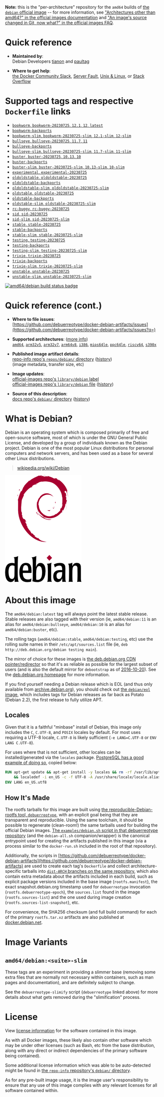 <!--

********************************************************************************

WARNING:

    DO NOT EDIT "debian/README.md"

    IT IS AUTO-GENERATED

    (from the other files in "debian/" combined with a set of templates)

********************************************************************************

-->

**Note:** this is the "per-architecture" repository for the `amd64` builds of [the `debian` official image](https://hub.docker.com/_/debian) -- for more information, see ["Architectures other than amd64?" in the official images documentation](https://github.com/docker-library/official-images#architectures-other-than-amd64) and ["An image's source changed in Git, now what?" in the official images FAQ](https://github.com/docker-library/faq#an-images-source-changed-in-git-now-what).

# Quick reference

-	**Maintained by**:  
	Debian Developers [tianon](https://qa.debian.org/developer.php?login=tianon) and [paultag](https://qa.debian.org/developer.php?login=paultag)

-	**Where to get help**:  
	[the Docker Community Slack](https://dockr.ly/comm-slack), [Server Fault](https://serverfault.com/help/on-topic), [Unix & Linux](https://unix.stackexchange.com/help/on-topic), or [Stack Overflow](https://stackoverflow.com/help/on-topic)

# Supported tags and respective `Dockerfile` links

-	[`bookworm`, `bookworm-20230725`, `12.1`, `12`, `latest`](https://github.com/debuerreotype/docker-debian-artifacts/blob/cdaecbc02940a220749a9b57f5c2444c21919e74/bookworm/Dockerfile)
-	[`bookworm-backports`](https://github.com/debuerreotype/docker-debian-artifacts/blob/cdaecbc02940a220749a9b57f5c2444c21919e74/bookworm/backports/Dockerfile)
-	[`bookworm-slim`, `bookworm-20230725-slim`, `12.1-slim`, `12-slim`](https://github.com/debuerreotype/docker-debian-artifacts/blob/cdaecbc02940a220749a9b57f5c2444c21919e74/bookworm/slim/Dockerfile)
-	[`bullseye`, `bullseye-20230725`, `11.7`, `11`](https://github.com/debuerreotype/docker-debian-artifacts/blob/cdaecbc02940a220749a9b57f5c2444c21919e74/bullseye/Dockerfile)
-	[`bullseye-backports`](https://github.com/debuerreotype/docker-debian-artifacts/blob/cdaecbc02940a220749a9b57f5c2444c21919e74/bullseye/backports/Dockerfile)
-	[`bullseye-slim`, `bullseye-20230725-slim`, `11.7-slim`, `11-slim`](https://github.com/debuerreotype/docker-debian-artifacts/blob/cdaecbc02940a220749a9b57f5c2444c21919e74/bullseye/slim/Dockerfile)
-	[`buster`, `buster-20230725`, `10.13`, `10`](https://github.com/debuerreotype/docker-debian-artifacts/blob/cdaecbc02940a220749a9b57f5c2444c21919e74/buster/Dockerfile)
-	[`buster-backports`](https://github.com/debuerreotype/docker-debian-artifacts/blob/cdaecbc02940a220749a9b57f5c2444c21919e74/buster/backports/Dockerfile)
-	[`buster-slim`, `buster-20230725-slim`, `10.13-slim`, `10-slim`](https://github.com/debuerreotype/docker-debian-artifacts/blob/cdaecbc02940a220749a9b57f5c2444c21919e74/buster/slim/Dockerfile)
-	[`experimental`, `experimental-20230725`](https://github.com/debuerreotype/docker-debian-artifacts/blob/cdaecbc02940a220749a9b57f5c2444c21919e74/experimental/Dockerfile)
-	[`oldoldstable`, `oldoldstable-20230725`](https://github.com/debuerreotype/docker-debian-artifacts/blob/cdaecbc02940a220749a9b57f5c2444c21919e74/oldoldstable/Dockerfile)
-	[`oldoldstable-backports`](https://github.com/debuerreotype/docker-debian-artifacts/blob/cdaecbc02940a220749a9b57f5c2444c21919e74/oldoldstable/backports/Dockerfile)
-	[`oldoldstable-slim`, `oldoldstable-20230725-slim`](https://github.com/debuerreotype/docker-debian-artifacts/blob/cdaecbc02940a220749a9b57f5c2444c21919e74/oldoldstable/slim/Dockerfile)
-	[`oldstable`, `oldstable-20230725`](https://github.com/debuerreotype/docker-debian-artifacts/blob/cdaecbc02940a220749a9b57f5c2444c21919e74/oldstable/Dockerfile)
-	[`oldstable-backports`](https://github.com/debuerreotype/docker-debian-artifacts/blob/cdaecbc02940a220749a9b57f5c2444c21919e74/oldstable/backports/Dockerfile)
-	[`oldstable-slim`, `oldstable-20230725-slim`](https://github.com/debuerreotype/docker-debian-artifacts/blob/cdaecbc02940a220749a9b57f5c2444c21919e74/oldstable/slim/Dockerfile)
-	[`rc-buggy`, `rc-buggy-20230725`](https://github.com/debuerreotype/docker-debian-artifacts/blob/cdaecbc02940a220749a9b57f5c2444c21919e74/rc-buggy/Dockerfile)
-	[`sid`, `sid-20230725`](https://github.com/debuerreotype/docker-debian-artifacts/blob/cdaecbc02940a220749a9b57f5c2444c21919e74/sid/Dockerfile)
-	[`sid-slim`, `sid-20230725-slim`](https://github.com/debuerreotype/docker-debian-artifacts/blob/cdaecbc02940a220749a9b57f5c2444c21919e74/sid/slim/Dockerfile)
-	[`stable`, `stable-20230725`](https://github.com/debuerreotype/docker-debian-artifacts/blob/cdaecbc02940a220749a9b57f5c2444c21919e74/stable/Dockerfile)
-	[`stable-backports`](https://github.com/debuerreotype/docker-debian-artifacts/blob/cdaecbc02940a220749a9b57f5c2444c21919e74/stable/backports/Dockerfile)
-	[`stable-slim`, `stable-20230725-slim`](https://github.com/debuerreotype/docker-debian-artifacts/blob/cdaecbc02940a220749a9b57f5c2444c21919e74/stable/slim/Dockerfile)
-	[`testing`, `testing-20230725`](https://github.com/debuerreotype/docker-debian-artifacts/blob/cdaecbc02940a220749a9b57f5c2444c21919e74/testing/Dockerfile)
-	[`testing-backports`](https://github.com/debuerreotype/docker-debian-artifacts/blob/cdaecbc02940a220749a9b57f5c2444c21919e74/testing/backports/Dockerfile)
-	[`testing-slim`, `testing-20230725-slim`](https://github.com/debuerreotype/docker-debian-artifacts/blob/cdaecbc02940a220749a9b57f5c2444c21919e74/testing/slim/Dockerfile)
-	[`trixie`, `trixie-20230725`](https://github.com/debuerreotype/docker-debian-artifacts/blob/cdaecbc02940a220749a9b57f5c2444c21919e74/trixie/Dockerfile)
-	[`trixie-backports`](https://github.com/debuerreotype/docker-debian-artifacts/blob/cdaecbc02940a220749a9b57f5c2444c21919e74/trixie/backports/Dockerfile)
-	[`trixie-slim`, `trixie-20230725-slim`](https://github.com/debuerreotype/docker-debian-artifacts/blob/cdaecbc02940a220749a9b57f5c2444c21919e74/trixie/slim/Dockerfile)
-	[`unstable`, `unstable-20230725`](https://github.com/debuerreotype/docker-debian-artifacts/blob/cdaecbc02940a220749a9b57f5c2444c21919e74/unstable/Dockerfile)
-	[`unstable-slim`, `unstable-20230725-slim`](https://github.com/debuerreotype/docker-debian-artifacts/blob/cdaecbc02940a220749a9b57f5c2444c21919e74/unstable/slim/Dockerfile)

[![amd64/debian build status badge](https://img.shields.io/jenkins/s/https/doi-janky.infosiftr.net/job/multiarch/job/amd64/job/debian.svg?label=amd64/debian%20%20build%20job)](https://doi-janky.infosiftr.net/job/multiarch/job/amd64/job/debian/)

# Quick reference (cont.)

-	**Where to file issues**:  
	[https://github.com/debuerreotype/docker-debian-artifacts/issues](https://github.com/debuerreotype/docker-debian-artifacts/issues?q=)

-	**Supported architectures**: ([more info](https://github.com/docker-library/official-images#architectures-other-than-amd64))  
	[`amd64`](https://hub.docker.com/r/amd64/debian/), [`arm32v5`](https://hub.docker.com/r/arm32v5/debian/), [`arm32v7`](https://hub.docker.com/r/arm32v7/debian/), [`arm64v8`](https://hub.docker.com/r/arm64v8/debian/), [`i386`](https://hub.docker.com/r/i386/debian/), [`mips64le`](https://hub.docker.com/r/mips64le/debian/), [`ppc64le`](https://hub.docker.com/r/ppc64le/debian/), [`riscv64`](https://hub.docker.com/r/riscv64/debian/), [`s390x`](https://hub.docker.com/r/s390x/debian/)

-	**Published image artifact details**:  
	[repo-info repo's `repos/debian/` directory](https://github.com/docker-library/repo-info/blob/master/repos/debian) ([history](https://github.com/docker-library/repo-info/commits/master/repos/debian))  
	(image metadata, transfer size, etc)

-	**Image updates**:  
	[official-images repo's `library/debian` label](https://github.com/docker-library/official-images/issues?q=label%3Alibrary%2Fdebian)  
	[official-images repo's `library/debian` file](https://github.com/docker-library/official-images/blob/master/library/debian) ([history](https://github.com/docker-library/official-images/commits/master/library/debian))

-	**Source of this description**:  
	[docs repo's `debian/` directory](https://github.com/docker-library/docs/tree/master/debian) ([history](https://github.com/docker-library/docs/commits/master/debian))

# What is Debian?

Debian is an operating system which is composed primarily of free and open-source software, most of which is under the GNU General Public License, and developed by a group of individuals known as the Debian project. Debian is one of the most popular Linux distributions for personal computers and network servers, and has been used as a base for several other Linux distributions.

> [wikipedia.org/wiki/Debian](https://en.wikipedia.org/wiki/Debian)

![logo](https://raw.githubusercontent.com/docker-library/docs/b449be7df57e9ed9086bb5821bfb5d6cdc5d67a4/debian/logo.png)

# About this image

The `amd64/debian:latest` tag will always point the latest stable release. Stable releases are also tagged with their version (ie, `amd64/debian:11` is an alias for `amd64/debian:bullseye`, `amd64/debian:10` is an alias for `amd64/debian:buster`, etc).

The rolling tags (`amd64/debian:stable`, `amd64/debian:testing`, etc) use the rolling suite names in their `/etc/apt/sources.list` file (ie, `deb http://deb.debian.org/debian testing main`).

The mirror of choice for these images is [the deb.debian.org CDN pointer/redirector](https://deb.debian.org) so that it's as reliable as possible for the largest subset of users (and is also the default mirror for `debootstrap` as of [2016-10-20](https://anonscm.debian.org/cgit/d-i/debootstrap.git/commit/?id=9e8bc60ad1ccf3a25ce7890526b70059f3e770de)). See the [deb.debian.org homepage](https://deb.debian.org) for more information.

If you find yourself needing a Debian release which is EOL (and thus only available from [archive.debian.org](http://archive.debian.org)), you should check out [the `debian/eol` image](https://hub.docker.com/r/debian/eol/), which includes tags for Debian releases as far back as Potato (Debian 2.2), the first release to fully utilize APT.

## Locales

Given that it is a faithful "minbase" install of Debian, this image only includes the `C`, `C.UTF-8`, and `POSIX` locales by default. For most uses requiring a UTF-8 locale, `C.UTF-8` is likely sufficient (`-e LANG=C.UTF-8` or `ENV LANG C.UTF-8`).

For uses where that is not sufficient, other locales can be installed/generated via the `locales` package. [PostgreSQL has a good example of doing so](https://github.com/docker-library/postgres/blob/69bc540ecfffecce72d49fa7e4a46680350037f9/9.6/Dockerfile#L21-L24), copied below:

```dockerfile
RUN apt-get update && apt-get install -y locales && rm -rf /var/lib/apt/lists/* \
	&& localedef -i en_US -c -f UTF-8 -A /usr/share/locale/locale.alias en_US.UTF-8
ENV LANG en_US.utf8
```

## How It's Made

The rootfs tarballs for this image are built using [the reproducible-Debian-rootfs tool, `debuerreotype`](https://github.com/debuerreotype/debuerreotype), with an explicit goal being that they are transparent and reproducible. Using the same toolchain, it should be possible to regenerate (clean-room!) the same tarballs used for building the official Debian images. [The `examples/debian.sh` script in that debuerreotype repository](https://github.com/debuerreotype/debuerreotype/blob/master/examples/debian.sh) (and the `debian-all.sh` companion/wrapper) is the canonical entrypoint used for creating the artifacts published in this image (via a process similar to the `docker-run.sh` included in the root of that repository).

Additionally, the scripts in [https://github.com/debuerreotype/docker-debian-artifacts](https://github.com/debuerreotype/docker-debian-artifacts) are used to create each tag's `Dockerfile` and collect architecture-specific tarballs into [`dist-ARCH` branches on the same repository](https://github.com/debuerreotype/docker-debian-artifacts/branches), which also contain extra metadata about the artifacts included in each build, such as explicit package versions included in the base image (`rootfs.manifest`), the exact snapshot.debian.org timestamp used for `debuerreotype` invocation (`rootfs.debuerreotype-epoch`), the `sources.list` found in the image (`rootfs.sources-list`) and the one used during image creation (`rootfs.sources-list-snapshot`), etc.

For convenience, the SHA256 checksum (and full build command) for each of the primary `rootfs.tar.xz` artifacts are also published at [docker.debian.net](https://docker.debian.net/).

# Image Variants

## `amd64/debian:<suite>-slim`

These tags are an experiment in providing a slimmer base (removing some extra files that are normally not necessary within containers, such as man pages and documentation), and are definitely subject to change.

See the `debuerreotype-slimify` script (`debuerreotype` linked above) for more details about what gets removed during the "slimification" process.

# License

View [license information](https://www.debian.org/social_contract#guidelines) for the software contained in this image.

As with all Docker images, these likely also contain other software which may be under other licenses (such as Bash, etc from the base distribution, along with any direct or indirect dependencies of the primary software being contained).

Some additional license information which was able to be auto-detected might be found in [the `repo-info` repository's `debian/` directory](https://github.com/docker-library/repo-info/tree/master/repos/debian).

As for any pre-built image usage, it is the image user's responsibility to ensure that any use of this image complies with any relevant licenses for all software contained within.
